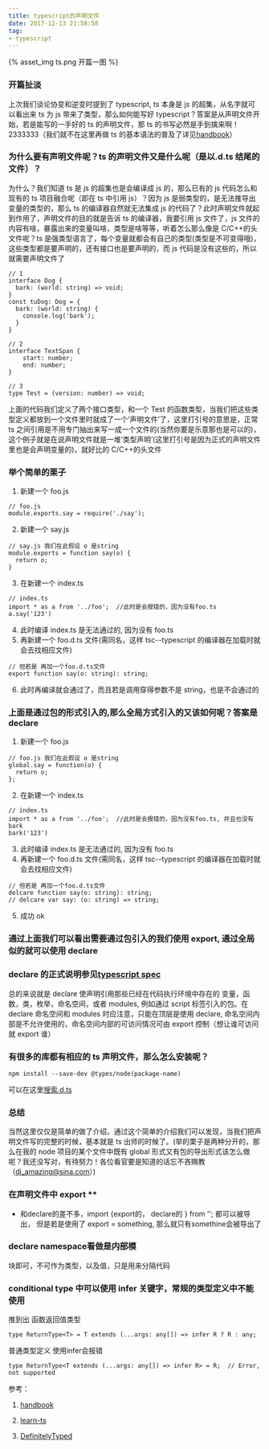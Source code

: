 ```yaml
---
title: typescript的声明文件
date: 2017-12-13 21:58:58
tag:
- typescript
---
```


{% asset_img ts.png 开篇一图 %}

### 开篇扯淡

上次我们谈论协变和逆变时提到了 typescript, ts 本身是 js 的超集，从名字就可以看出来 ts 为 js 带来了类型，那么如何能写好 typescript？答案是从声明文件开始，若是能写的一手好的 ts 的声明文件，那 ts 的书写必然是手到擒来啊！2333333（我们就不在这里再做 ts 的基本语法的普及了详见[handbook](https://www.typescriptlang.org/docs/handbook/basic-types.html)）

### 为什么要有声明文件呢？ts 的声明文件又是什么呢（是以.d.ts 结尾的文件）？

为什么？我们知道 ts 是 js 的超集也是会编译成 js 的，那么已有的 js 代码怎么和现有的 ts 项目融合呢（即在 ts 中引用 js）？因为 js 是弱类型的，是无法推导出变量的类型的，那么 ts 的编译器自然就无法集成 js 的代码了？此时声明文件就起到作用了，声明文件的目的就是告诉 ts 的编译器，我要引用 js 文件了，js 文件的内容有啥，暴露出来的变量叫啥，类型是啥等等，听着怎么那么像是 C/C++的头文件呢？ts 是强类型语言了，每个变量就都会有自己的类型(类型是不可变得哦)，这些类型都是要声明的，还有接口也是要声明的，而 js 代码是没有这些的，所以就需要声明文件了

```
// 1
interface Dog {
  bark: (world: string) => void;
}
const tuDog: Dog = {
  bark: (world: string) {
    console.log('bark');
  }
}

// 2
interface TextSpan {
    start: number;
    end: number;
}

// 3
type Test = (version: number) => void;
```

上面的代码我们定义了两个接口类型，和一个 Test 的函数类型，当我们把这些类型定义都放到一个文件里时就成了一个‘声明文件’了，这里打引号的意思是，正常 ts 之间引用是不用专门抽出来写一成一个文件的(当然你要是乐意那也是可以的)，这个例子就是在说声明文件就是一堆’类型声明‘(这里打引号是因为正式的声明文件里也是会声明变量的)，就好比的 C/C++的头文件

### 举个简单的栗子

1.  新建一个 foo.js

```
// foo.js
module.exports.say = require('./say');
```

2.  新建一个 say.js

```
// say.js 我们在此假设 o 是string
module.exports = function say(o) {
  return o;
}
```

3.  在新建一个 index.ts

```
// index.ts
import * as a from '../foo';  //此时是会报错的，因为没有foo.ts
a.say('123')
```

4.  此时编译 index.ts 是无法通过的, 因为没有 foo.ts
5.  再新建一个 foo.d.ts 文件(需同名，这样 tsc--typescript 的编译器在加载时就会去找相应文件)

```
// 但若是 再加一个foo.d.ts文件
export function say(o: string): string;
```

6.  此时再编译就会通过了，而且若是调用穿得参数不是 string，也是不会通过的

### 上面是通过包的形式引入的,那么全局方式引入的又该如何呢？答案是 declare

1.  新建一个 foo.js

```
// foo.js 我们在此假设 o 是string
global.say = function(o) {
  return o;
};
```

2.  在新建一个 index.ts

```
// index.ts
import * as a from '../foo';  //此时是会报错的，因为没有foo.ts, 并且也没有bark
bark('123')
```

3.  此时编译 index.ts 是无法通过的, 因为没有 foo.ts
4.  再新建一个 foo.d.ts 文件(需同名，这样 tsc--typescript 的编译器在加载时就会去找相应文件)

```
// 但若是 再加一个foo.d.ts文件
delcare function say(o: string): string;
// delcare var say: (o: string) => string;
```

5.  成功 ok

### 通过上面我们可以看出需要通过包引入的我们使用 export, 通过全局似的就可以使用 declare

### declare 的正式说明参见[typescript spec](https://github.com/Microsoft/TypeScript/blob/master/doc/spec.md#12-ambients)

总的来说就是 declare 使声明引用那些已经在代码执行环境中存在的 变量，函数，类，枚举，命名空间，或者 modules, 例如通过 script 标签引入的包。在 declare 命名空间和 modules 时应注意，只能在顶层是使用 declare, 命名空间内部是不允许使用的，命名空间内部的可访问情况可由 export 控制（想让谁可访问就 export 谁）

### 有很多的库都有相应的 ts 声明文件，那么怎么安装呢？

```
npm install --save-dev @types/node(package-name)
```

可以在这里[搜索.d.ts](http://definitelytyped.org/)

### 总结

当然这里仅仅是简单的做了介绍，通过这个简单的介绍我们可以发现，当我们把声明文件写的完整的时候，基本就是 ts 出师的时候了。(举的栗子是两种分开的，那么在我的 node 项目的某个文件中既有 global 形式又有包的导出形式该怎么做呢？我还没写对，有待努力！各位看官要是知道的话忘不吝赐教（dj_amazing@sina.com）)

### 在声明文件中 export **
* 和declare的差不多，import {export的， declare的 } from ''; 都可以被导出， 但是若是使用了 export = something, 那么就只有somethine会被导出了
### declare namespace看做是内部模
块即可，不可作为类型，以及值，只是用来分隔代码

### conditional type 中可以使用 infer 关键字，常规的类型定义中不能使用
推到出 函数返回值类型
```
type ReturnType<T> = T extends (...args: any[]) => infer R ? R : any;
```

普通类型定义 使用infer会报错
```
type ReturnType<T extends (...args: any[]) => infer R> = R;  // Error, not supported
```
参考：

1.  [handbook](https://www.typescriptlang.org/docs/handbook/basic-types.html)

2.  [learn-ts](https://github.com/TypeStrong/learn-typescript)

3.  [DefinitelyTyped](https://github.com/DefinitelyTyped)
